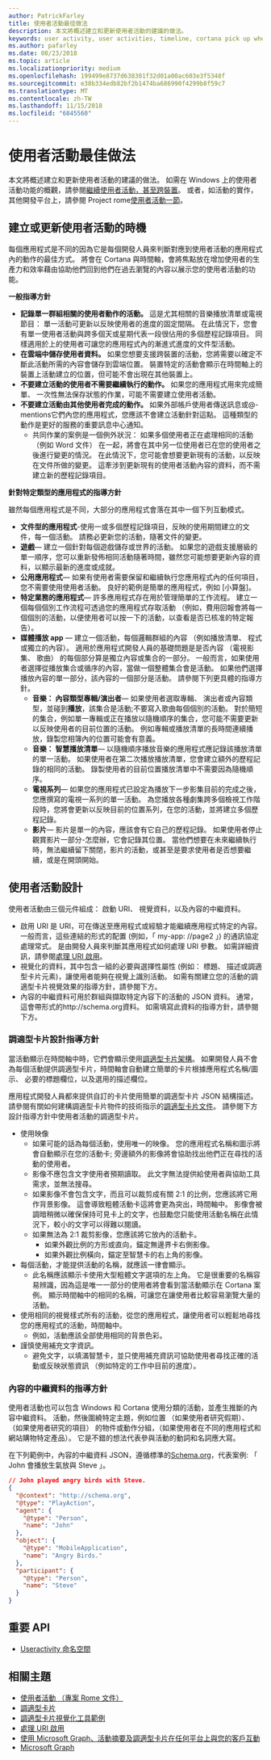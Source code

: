 ```yaml
---
author: PatrickFarley
title: 使用者活動最佳做法
description: 本文將概述建立和更新使用者活動的建議的做法。
keywords: user activity, user activities, timeline, cortana pick up where you left off, cortana pick up where i left off, project rome, 使用者活動, 時間軸, cortana 從先前離開的地方開始, cortana 接續未完成的部分, project rome
ms.author: pafarley
ms.date: 08/23/2018
ms.topic: article
ms.localizationpriority: medium
ms.openlocfilehash: 199499e8737d638301f32d01a00ac603e3f5348f
ms.sourcegitcommit: e38b334edb82bf2b1474ba686990f4299b8f59c7
ms.translationtype: MT
ms.contentlocale: zh-TW
ms.lasthandoff: 11/15/2018
ms.locfileid: "6845560"
---
```

# <a name="user-activities-best-practices"></a>使用者活動最佳做法

本文將概述建立和更新使用者活動的建議的做法。 如需在 Windows 上的使用者活動功能的概觀，請參閱[繼續使用者活動，甚至跨裝置](https://docs.microsoft.com/windows/uwp/launch-resume/useractivities)。 或者，如活動的實作，其他開發平台上，請參閱 Project rome[使用者活動一節](https://docs.microsoft.com/windows/project-rome/user-activities/)。

## <a name="when-to-create-or-update-user-activities"></a>建立或更新使用者活動的時機

每個應用程式是不同的因為它是每個開發人員來判斷對應到使用者活動的應用程式內的動作的最佳方式。 將會在 Cortana 與時間軸，會將焦點放在增加使用者的生產力和效率藉由協助他們回到他們在過去瀏覽的內容以展示您的使用者活動的功能。

**一般指導方針**

* **記錄單一群組相關的使用者動作的活動。** 這是尤其相關的音樂播放清單或電視節目： 單一活動可更新以反映使用者的進度的固定間隔。 在此情況下，您會有單一使用者活動與跨多個天或星期代表一段很佔用的多個歷程記錄項目。 同樣適用於上的使用者可讓您的應用程式內的漸進式進度的文件型活動。
* **在雲端中儲存使用者資料。** 如果您想要支援跨裝置的活動，您將需要以確定不斷此活動所需的內容會儲存到雲端位置。 裝置特定的活動會顯示在時間軸上的裝置上活動建立的位置，但可能不會出現在其他裝置上。
* **不要建立活動的使用者不需要繼續執行的動作。** 如果您的應用程式用來完成簡單、 一次性無法保存狀態的作業，可能不需要建立使用者活動。
* **不要建立活動由其他使用者完成的動作。** 如果外部帳戶使用者傳送訊息或@-mentions它們內您的應用程式，您應該不會建立活動針對這點。 這種類型的動作是更好的服務的重要訊息中心通知。
  * 共同作業的案例是一個例外狀況： 如果多個使用者正在處理相同的活動 （例如 Word 文件） 在一起，將會在其中另一位使用者已在您的使用者之後進行變更的情況。 在此情況下，您可能會想要更新現有的活動，以反映在文件所做的變更。 這牽涉到更新現有的使用者活動內容的資料，而不需建立新的歷程記錄項目。

**針對特定類型的應用程式的指導方針**

雖然每個應用程式是不同，大部分的應用程式會落在其中一個下列互動模式。
* **文件型的應用程式**-使用一或多個歷程記錄項目，反映的使用期間建立的文件，每一個活動。 請務必更新您的活動，隨著文件的變更。
* **遊戲**— 建立一個針對每個遊戲儲存或世界的活動。 如果您的遊戲支援層級的單一順序，您可以重新發佈相同活動隨著時間，雖然您可能想要更新內容的資料，以顯示最新的進度或成就。
* **公用應用程式**— 如果有使用者需要保留和繼續執行您應用程式內的任何項目，您不需要使用使用者活動。 良好的範例是簡單的應用程式，例如 [小算盤]。
* **特定業務的應用程式**— 許多應用程式存在用於管理簡單的工作流程。 建立一個每個個別工作流程可透過您的應用程式存取活動 （例如，費用回報會將每一個個別的活動，以便使用者可以按一下的活動，以查看是否已核准的特定報告）。
* **媒體播放 app** — 建立一個活動，每個邏輯群組的內容 （例如播放清單、 程式或獨立的內容）。 適用於應用程式開發人員的基礎問題是是否內容 （電視影集、 歌曲） 的每個部分算是獨立內容或集合的一部分。 一般而言，如果使用者選擇從播放集合或循序的內容，當做一個整體集合會是活動。 如果他們選擇播放內容的單一部分，該內容的一個部分是活動。 請參閱下列更具體的指導方針。
  * **音樂： 內容類型專輯/演出者**— 如果使用者選取專輯、 演出者或內容類型，並碰到**播放**，該集合是活動;不要寫入歌曲每個個別的活動。 對於簡短的集合，例如單一專輯或正在播放以隨機順序的集合，您可能不需要更新以反映使用者的目前位置的活動。 例如專輯或播放清單的長時間連續播放，錄製您相簿內的位置可能會有意義。
  * **音樂： 智慧播放清單**— 以隨機順序播放音樂的應用程式應記錄該播放清單的單一活動。 如果使用者在第二次播放播放清單，您會建立額外的歷程記錄的相同的活動。 錄製使用者的目前位置播放清單中不需要因為隨機順序。
  * **電視系列**— 如果您的應用程式已設定為播放下一步影集目前的完成之後，您應撰寫的電視一系列的單一活動。 為您播放各種劇集跨多個檢視工作階段時，您將會更新以反映目前的位置系列，在您的活動，並將建立多個歷程記錄。
  * **影片**— 影片是單一的內容，應該會有它自己的歷程記錄。 如果使用者停止觀賞影片一部分-怎麼辦，它會記錄其位置。 當他們想要在未來繼續執行時，無法繼續留下關閉，影片的活動，或甚至是要求使用者是否想要繼續，或是在開頭開始。

## <a name="user-activity-design"></a>使用者活動設計

使用者活動由三個元件組成： 啟動 URI、 視覺資料，以及內容的中繼資料。
* 啟用 URI 是 URI，可在傳送至應用程式或經驗才能繼續應用程式特定的內容。 一般而言，這些連結的形式的配置 (例如，「 my-app: //page2 」) 的通訊協定處理常式。 是由開發人員來判斷其應用程式如何處理 URI 參數。 如需詳細資訊，請參閱[處理 URI 啟用](https://docs.microsoft.com/windows/uwp/launch-resume/handle-uri-activation)。
* 視覺化的資料，其中包含一組的必要與選擇性屬性 (例如： 標題、 描述或調適型卡片元素)，讓使用者能夠在視覺上識別活動。 如需有關建立您的活動的調適型卡片視覺效果的指導方針，請參閱下方。
* 內容的中繼資料可用於群組與擷取特定內容下的活動的 JSON 資料。 通常，這會帶形式的http://schema.org資料。 如需填寫此資料的指導方針，請參閱下方。

### <a name="adaptive-card-design-guidelines"></a>調適型卡片設計指導方針

當活動顯示在時間軸中時，它們會顯示使用[調適型卡片架構](https://docs.microsoft.com/adaptive-cards/)。 如果開發人員不會為每個活動提供調適型卡片，時間軸會自動建立簡單的卡片根據應用程式名稱/圖示、 必要的標題欄位，以及選用的描述欄位。 

應用程式開發人員都來提供自訂的卡片使用簡單的調適型卡片 JSON 結構描述。 請參閱有關如何建構調適型卡片物件的技術指示的[調適型卡片文件](https://docs.microsoft.com/adaptive-cards/authoring-cards/getting-started)。 請參閱下方設計指導方針中使用者活動的調適型卡片。
* 使用映像
  * 如果可能的話為每個活動，使用唯一的映像。 您的應用程式名稱和圖示將會自動顯示在您的活動卡; 旁邊額外的影像將會協助找出他們正在尋找的活動的使用者。
  * 影像不應包含文字使用者預期讀取。 此文字無法提供給使用者與協助工具需求，並無法搜尋。
  * 如果影像不會包含文字，而且可以裁剪成有關 2:1 的比例，您應該將它用作背景影像。 這會導致粗體活動卡這將會更為突出，時間軸中。 影像會被調暗稍微以確保保持可見卡上的文字，也鼓勵您只能使用活動名稱在此情況下，較小的文字可以得難以閱讀。
  * 如果無法為 2:1 裁剪影像，您應該將它放內的活動卡。  
    * 如果外觀比例的方形或直向，錨定無邊界卡右側影像。
    * 如果外觀比例橫向，錨定至智慧卡的右上角的影像。
* 每個活動，才能提供活動的名稱，就應該一律會顯示。
  * 此名稱應該顯示卡使用大型粗體文字選項的左上角。 它是很重要的名稱容易辨識，因為這是唯一一部分的使用者將會看到當活動顯示在 Cortana 案例。 顯示時間軸中的相同的名稱，可讓您在讓使用者比較容易瀏覽大量的活動。
* 使用相同的視覺樣式所有的活動，從您的應用程式，讓使用者可以輕鬆地尋找您的應用程式的活動，時間軸中。
  * 例如，活動應該全部使用相同的背景色彩。
* 謹慎使用補充文字資訊。 
  * 避免文字，以填滿智慧卡，並只使用補充資訊可協助使用者尋找正確的活動或反映狀態資訊 （例如特定的工作中目前的進度）。

### <a name="content-metadata-guidelines"></a>內容的中繼資料的指導方針

使用者活動也可以包含 Windows 和 Cortana 使用分類的活動，並產生推斷的內容中繼資料。 活動，然後圍繞特定主題，例如位置 （如果使用者研究假期）、 （如果使用者研究的項目） 的物件或動作分組，（如果使用者在不同的應用程式和網站購物特定產品）。 它是不錯的想法代表參與活動的動詞和名詞應大寫。 

在下列範例中，內容的中繼資料 JSON，遵循標準的[Schema.org](https://schema.org/)，代表案例: 「 John 會播放生氣放與 Steve 」。

```json
// John played angry birds with Steve.
{
  "@context": "http://schema.org",
  "@type": "PlayAction",
  "agent": {
    "@type": "Person",
    "name": "John"
  },
  "object": {
    "@type": "MobileApplication",
    "name": "Angry Birds."
  },
  "participant": {
    "@type": "Person",
    "name": "Steve"
  }
}
```

## <a name="key-apis"></a>重要 API

* [Useractivity 命名空間](https://docs.microsoft.com/uwp/api/windows.applicationmodel.useractivities)

## <a name="related-topics"></a>相關主題

* [使用者活動 （專案 Rome 文件）](https://docs.microsoft.com/windows/project-rome/user-activities/)
* [調適型卡片](https://docs.microsoft.com/adaptive-cards/)
* [調適型卡片視覺化工具範例](http://adaptivecards.io/)
* [處理 URI 啟用](https://docs.microsoft.com/windows/uwp/launch-resume/handle-uri-activation)
* [使用 Microsoft Graph、活動摘要及調適型卡片在任何平台上與您的客戶互動](https://channel9.msdn.com/Events/Connect/2017/B111)
* [Microsoft Graph](https://developer.microsoft.com/graph/)
